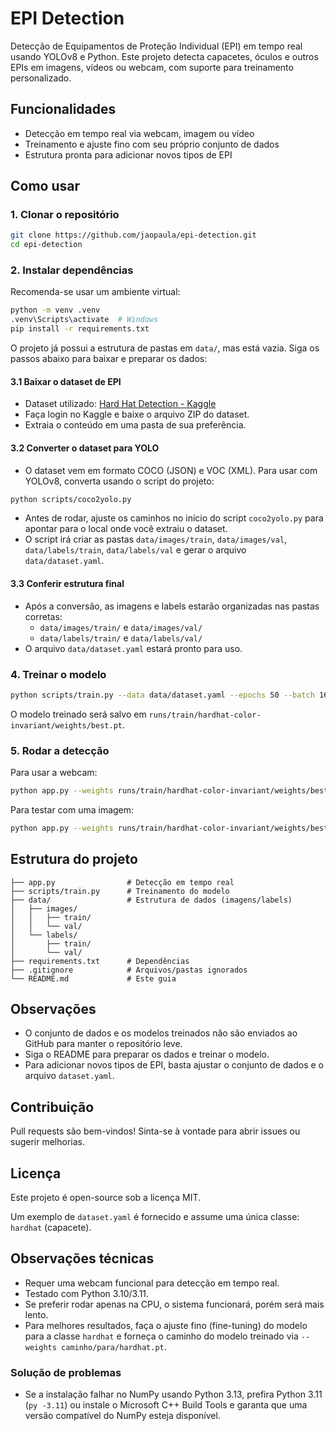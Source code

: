 

# EPI Detection

Detecção de Equipamentos de Proteção Individual (EPI) em tempo real usando YOLOv8 e Python. Este projeto detecta capacetes, óculos e outros EPIs em imagens, vídeos ou webcam, com suporte para treinamento personalizado.

## Funcionalidades
- Detecção em tempo real via webcam, imagem ou vídeo
- Treinamento e ajuste fino com seu próprio conjunto de dados
- Estrutura pronta para adicionar novos tipos de EPI

## Como usar

### 1. Clonar o repositório
```bash
git clone https://github.com/jaopaula/epi-detection.git
cd epi-detection
```

### 2. Instalar dependências
Recomenda-se usar um ambiente virtual:
```bash
python -m venv .venv
.venv\Scripts\activate  # Windows
pip install -r requirements.txt
```


O projeto já possui a estrutura de pastas em `data/`, mas está vazia. Siga os passos abaixo para baixar e preparar os dados:

#### 3.1 Baixar o dataset de EPI
- Dataset utilizado: [Hard Hat Detection - Kaggle](https://www.kaggle.com/datasets/andrewmvd/hard-hat-detection)
- Faça login no Kaggle e baixe o arquivo ZIP do dataset.
- Extraia o conteúdo em uma pasta de sua preferência.

#### 3.2 Converter o dataset para YOLO
- O dataset vem em formato COCO (JSON) e VOC (XML). Para usar com YOLOv8, converta usando o script do projeto:

```bash
python scripts/coco2yolo.py
```
- Antes de rodar, ajuste os caminhos no início do script `coco2yolo.py` para apontar para o local onde você extraiu o dataset.
- O script irá criar as pastas `data/images/train`, `data/images/val`, `data/labels/train`, `data/labels/val` e gerar o arquivo `data/dataset.yaml`.

#### 3.3 Conferir estrutura final
- Após a conversão, as imagens e labels estarão organizadas nas pastas corretas:
  - `data/images/train/` e `data/images/val/`
  - `data/labels/train/` e `data/labels/val/`
- O arquivo `data/dataset.yaml` estará pronto para uso.

### 4. Treinar o modelo
```bash
python scripts/train.py --data data/dataset.yaml --epochs 50 --batch 16 --img 640 --weights yolov8n.pt --project runs/train --name hardhat-color-invariant
```
O modelo treinado será salvo em `runs/train/hardhat-color-invariant/weights/best.pt`.

### 5. Rodar a detecção
Para usar a webcam:
```bash
python app.py --weights runs/train/hardhat-color-invariant/weights/best.pt --source 0
```
Para testar com uma imagem:
```bash
python app.py --weights runs/train/hardhat-color-invariant/weights/best.pt --source caminho/da/imagem.jpg
```

## Estrutura do projeto
```
├── app.py                # Detecção em tempo real
├── scripts/train.py      # Treinamento do modelo
├── data/                 # Estrutura de dados (imagens/labels)
│   ├── images/
│   │   ├── train/
│   │   └── val/
│   └── labels/
│       ├── train/
│       └── val/
├── requirements.txt      # Dependências
├── .gitignore            # Arquivos/pastas ignorados
└── README.md             # Este guia
```

## Observações
- O conjunto de dados e os modelos treinados não são enviados ao GitHub para manter o repositório leve.
- Siga o README para preparar os dados e treinar o modelo.
- Para adicionar novos tipos de EPI, basta ajustar o conjunto de dados e o arquivo `dataset.yaml`.

## Contribuição
Pull requests são bem-vindos! Sinta-se à vontade para abrir issues ou sugerir melhorias.

## Licença
Este projeto é open-source sob a licença MIT.

Um exemplo de `dataset.yaml` é fornecido e assume uma única classe: `hardhat` (capacete).


## Observações técnicas
- Requer uma webcam funcional para detecção em tempo real.
- Testado com Python 3.10/3.11.
- Se preferir rodar apenas na CPU, o sistema funcionará, porém será mais lento.
- Para melhores resultados, faça o ajuste fino (fine-tuning) do modelo para a classe `hardhat` e forneça o caminho do modelo treinado via `--weights caminho/para/hardhat.pt`.

### Solução de problemas
- Se a instalação falhar no NumPy usando Python 3.13, prefira Python 3.11 (`py -3.11`) ou instale o Microsoft C++ Build Tools e garanta que uma versão compatível do NumPy esteja disponível.
